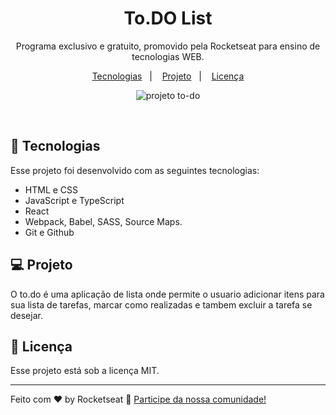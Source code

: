 <h1 align="center"> To.DO List </h1>

<p align="center">
Programa exclusivo e gratuito, promovido pela Rocketseat para ensino de tecnologias WEB.
</p>

<p align="center">
  <a href="#-tecnologias">Tecnologias</a>&nbsp;&nbsp;&nbsp;|&nbsp;&nbsp;&nbsp;
  <a href="#-projeto">Projeto</a>&nbsp;&nbsp;&nbsp;|&nbsp;&nbsp;&nbsp;
  <a href="#memo-licença">Licença</a>
</p>

<p align="center">
  <img alt="projeto to-do" src=".img/projeto-to-do.jpg">
</p>

<br>



## 🚀 Tecnologias

Esse projeto foi desenvolvido com as seguintes tecnologias:

- HTML e CSS
- JavaScript e TypeScript
- React
- Webpack, Babel, SASS, Source Maps.
- Git e Github


## 💻 Projeto

O to.do é uma aplicação de lista onde permite o usuario adicionar itens para sua lista de tarefas, marcar como realizadas e tambem excluir a tarefa se desejar.


## :memo: Licença

Esse projeto está sob a licença MIT.

---

Feito com ♥ by Rocketseat :wave: [Participe da nossa comunidade!](https://discord.gg/rocketseat)
